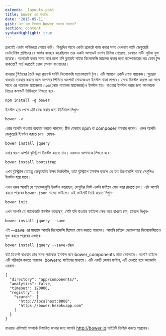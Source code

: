 ```yaml
---
extends: _layouts.post
title: bower এর ব্যবহার
date: '2015-05-11'
gist: কেন এবং কিভাবে bower ব্যবহার করবেন?
section: content
syntaxHighlight: true
---
```


প্রথমেই একটা অভিজ্ঞতা শেয়ার করি। কিছুদিন আগে একটা প্রজেক্টে কাজ করার সময় দেখলাম আমি জেকুয়েরি ডেটাটেবিল প্লাগিনের যে ভার্সন ব্যবহার করেছিলাম তার একটা আপডেট ভার্সন রিলিজ পেয়েছে, যেখানে সর্টিং সুবিধা যুক্ত হয়েছে। আপডেট করার সময় মনে হলো যদি ক্লায়েন্ট সাইড ডিপেন্ডেন্সি ম্যানেজ করার জন্য কম্পোজারের মত কোন টুল থাকতো? সার্চ করতেই খোজ পেলাম বাওয়ারের।

বাওয়ার টুইটারের তৈরি করা ক্লায়েন্ট সাইট ডিপেন্ডেন্সি ম্যানেজমেন্ট টুল। এটি আসলে একটি নোড প্যাকেজ। সুতরাং বাওয়ার ব্যবহার করতে হলে আপনার পিসিতে অবশ্যই নোডজেএস ইনস্টল থাকা লাগবে। নোড ইনস্টল করলে এর সাথে সাথে এর প্যাকেজ ম্যানেজার `npm`(নোড প্যাকেজ ম্যানেজার)ও ইনস্টল হয়। বাওয়ার ইনস্টল করার জন্য আপনাকে নিচের কমান্ডটি টার্মিনালে লিখতে হবে-

```
npm install -g bower
```

ইনস্টল হয়ে গেলে এটি চেক করার জন্য টার্মিনালে লিখুন-

```
bower -v
```

এবার আপনি বাওয়ার ব্যবহার করতে পারবেন, ঠিক যেভাবে npm বা composer ব্যবহার করেন। ধরুন আপনি জেকুয়েরি ইনস্টল করতে চান। যেমন-

```
bower install jquery
```

এবার ধরুন আপনি বুটস্ট্র্যাপ ইনস্টল করতে চান। এরজন্য আপনাকে লিখতে হবে-

```
bower install bootstrap
```

এখন বুটস্ট্র্যাপ যেহেতু জেকুয়েরির উপর নির্ভরশীল, তাই বুটস্ট্র্যাপ ইনস্টল করলে এর যত ডিপেন্ডেন্সি আছে সেগুলিও ইনস্টল হয়ে যাবে।

এখন ধরুন আপনি যে প্যাকেজগুলি ইনস্টল করেছেন, সেগুলির লিস্ট একটা ফাইলে সেভ করে রাখতে চান। এটা আপনি করতে পারবেন `bower.json` নামের ফাইলে। এই ফাইলটি তৈরি করতে লিখুন-

```
bower init
```

এখন আপনি যে প্যাকেজটি ইনস্টল করেছেন, সেটি যদি বাওয়ার ফাইলো সেভ করে রাখতে চান, তাহলে লিখুন-

```
bower install jquery --save
```

এই --save এর মাধ্যমে আপনি ডিপেন্ডেন্সি হিসেবে যোগ করতে পারবেন। আপনি চাইলে ডেভেলপার ডিপেন্ডেন্সিতেও যুক্ত করতে পারবেন এভাবে-

```
bower install jquery --save-dev
```

বাই ডিফল্ট বাওয়ার তার সমস্ত প্যাকেজ ইনস্টল করে bower_components নামে ফোল্ডারে। আপনি চাইলে এটি পরিবর্তন করতে পারবেন .bowerrc ফাইলের মাধ্যমে। এটি একটি জেসন ফাইল, এটি দেখতে হবে অনেকটা এরকম-

```
{
  "directory": "app/components/",
  "analytics": false,
  "timeout": 120000,
  "registry": {
    "search": [
      "http://localhost:8000",
      "https://bower.herokuapp.com"
    ]
  }
}
```

বাওয়ার এপিআই সম্পর্কে বিস্তারিত জানার জন্য আপনি <http://bower.io> সাইটটি ভিজিট করতে পারবেন।
